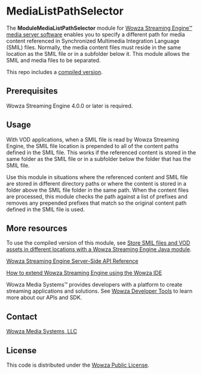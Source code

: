 # MediaListPathSelector

The **ModuleMediaListPathSelector** module for [Wowza Streaming Engine™ media server software](https://www.wowza.com/products/streaming-engine) enables you to specify a different path for media content referenced in Synchronized Multimedia Integration Language (SMIL) files. Normally, the media content files must reside in the same location as the SMIL file or in a subfolder below it. This module allows the SMIL and media files to be separated.

This repo includes a [compiled version](/lib/wse-plugin-pathselector.jar).

## Prerequisites

Wowza Streaming Engine 4.0.0 or later is required.

## Usage

With VOD applications, when a SMIL file is read by Wowza Streaming Engine, the SMIL file location is prepended to all of the content paths defined in the SMIL file. This works if the referenced content is stored in the same folder as the SMIL file or in a subfolder below the folder that has the SMIL file.

Use this module in situations where the referenced content and SMIL file are stored in different directory paths or where the content is stored in a folder above the SMIL file folder in the same path. When the content files are processed, this module checks the path against a list of prefixes and removes any prepended prefixes that match so the original content path defined in the SMIL file is used.

## More resources
To use the compiled version of this module, see [Store SMIL files and VOD assets in different locations with a Wowza Streaming Engine Java module](https://www.wowza.com/docs/how-to-use-different-locations-for-smil-files-and-vod-assets-modulemedialistpathselector).

[Wowza Streaming Engine Server-Side API Reference](https://www.wowza.com/resources/serverapi/)

[How to extend Wowza Streaming Engine using the Wowza IDE](https://www.wowza.com/docs/how-to-extend-wowza-streaming-engine-using-the-wowza-ide)

Wowza Media Systems™ provides developers with a platform to create streaming applications and solutions. See [Wowza Developer Tools](https://www.wowza.com/developer) to learn more about our APIs and SDK.

## Contact

[Wowza Media Systems, LLC](https://www.wowza.com/contact)

## License

This code is distributed under the [Wowza Public License](https://github.com/WowzaMediaSystems/wse-plugin-pathselector/blob/master/LICENSE.txt).
